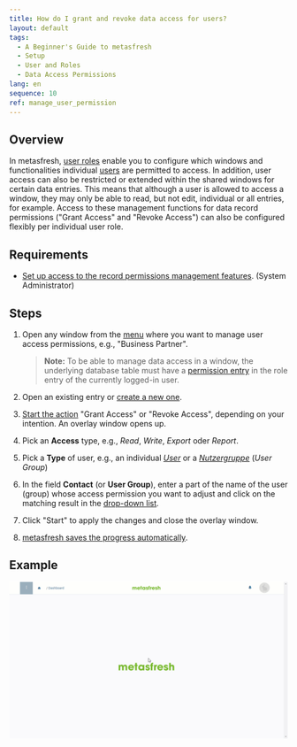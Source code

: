 ```yaml
---
title: How do I grant and revoke data access for users?
layout: default
tags:
  - A Beginner's Guide to metasfresh
  - Setup
  - User and Roles
  - Data Access Permissions
lang: en
sequence: 10
ref: manage_user_permission
---
```


## Overview
In metasfresh, [user roles](NewUserRole) enable you to configure which windows and functionalities individual [users](Add_user) are permitted to access. In addition, user access can also be restricted or extended within the shared windows for certain data entries. This means that although a user is allowed to access a window, they may only be able to read, but not edit, individual or all entries, for example. Access to these management functions for data record permissions ("Grant Access" and "Revoke Access") can also be configured flexibly per individual user role.

## Requirements
- [Set up access to the record permissions management features](Record_permissions_setup). (System Administrator)

## Steps
1. Open any window from the [menu](Menu) where you want to manage user access permissions, e.g., "Business Partner".
    >**Note:** To be able to manage data access in a window, the underlying database table must have a [permission entry](Record_permissions_setup) in the role entry of the currently logged-in user.

1. Open an existing entry or [create a new one](New_Record_Window).
1. [Start the action](StartAction#actions-menu) "Grant Access" or "Revoke Access", depending on your intention. An overlay window opens up.
1. Pick an **Access** type, e.g., *Read*, *Write*, *Export* oder *Report*.
1. Pick a **Type** of user, e.g., an individual *[User](Add_user)* or a *[Nutzergruppe](Create_user_group)* (*User Group*)
1. In the field **Contact** (or **User Group**), enter a part of the name of the user (group) whose access permission you want to adjust and click on the matching result in the <a href="Keyboard_shortcuts_reference#dropdown" title="Dynamic Search Box (Autocompletion)">drop-down list</a>.
1. Click "Start" to apply the changes and close the overlay window.
1. [metasfresh saves the progress automatically](Saveindicator).

## Example
<kbd><img src="assets/user-access-permissions.gif" alt="GIF: How to grant data access to users"></kbd>
